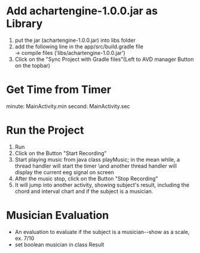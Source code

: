 # Add achartengine-1.0.0.jar as Library
1. put the jar (achartengine-1.0.0.jar) into libs folder
2. add the following line in the app/src/build.gradle file  
   -> compile files ('libs/achartengine-1.0.0.jar')
3. Click on the "Sync Project with Gradle files"(Left to AVD manager Button on the topbar)

# Get Time from Timer
minute: MainActivity.min
second: MainActivity.sec

# Run the Project
1. Run
2. Click on the Button "Start Recording"
3. Start playing music from java class playMusic; in the mean while, a thread handler will start the timer \and another thread handler will display the current eeg signal on screen
4. After the music stop, click on the Button "Stop Recording"
5. It will jump into another activity, showing subject's result, including the chord and interval chart and if the subject is a musician.

# Musician Evaluation
- An evaluation to evaluate if the subject is a musician--show as a scale, ex. 7/10
- set boolean musician in class Result
